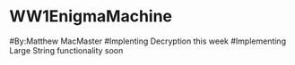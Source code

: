 # WW1EnigmaMachine
#By:Matthew MacMaster 
#Implenting Decryption this week
#Implementing Large String functionality soon
